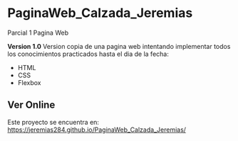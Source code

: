 # PaginaWeb_Calzada_Jeremias
Parcial 1 Pagina Web

**Version 1.0**
Version copia de una pagina web intentando implementar todos los conocimientos practicados hasta el dia de la fecha:

- HTML 
- CSS
- Flexbox

## Ver Online
Este proyecto se encuentra en: https://jeremias284.github.io/PaginaWeb_Calzada_Jeremias/
